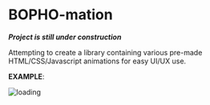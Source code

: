 # BOPHO-mation
***Project is still under construction***

Attempting to create a library containing various pre-made HTML/CSS/Javascript animations for easy UI/UX use.

<b>EXAMPLE</b>:

![loading](https://user-images.githubusercontent.com/16143637/32452904-db12122a-c2e8-11e7-9c1c-d1fac7447d43.gif)

